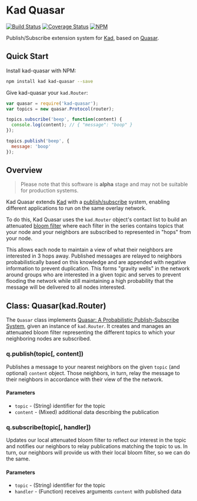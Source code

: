 Kad Quasar
==========

[![Build Status](https://img.shields.io/travis/kadtools/kad-quasar.svg?style=flat-square)](https://travis-ci.org/kadtools/kad-quasar)
[![Coverage Status](https://img.shields.io/coveralls/kadtools/kad-quasar.svg?style=flat-square)](https://coveralls.io/r/kadtools/kad-quasar)
[![NPM](https://img.shields.io/npm/v/kad-quasar.svg?style=flat-square)](https://www.npmjs.com/package/kad-quasar)

Publish/Subscribe extension system for [Kad](https://github.com/kadtools/kad),
based on  [Quasar](http://research.microsoft.com/en-us/um/people/saikat/pub/iptps08-quasar.pdf).

Quick Start
-----------

Install kad-quasar with NPM:

```bash
npm install kad kad-quasar --save
```

Give kad-quasar your `kad.Router`:

```js
var quasar = require('kad-quasar');
var topics = new quasar.Protocol(router);

topics.subscribe('beep', function(content) {
  console.log(content); // { "message": "boop" }
});

topics.publish('beep', {
  message: 'boop'
});
```

Overview
--------

> Please note that this software is **alpha** stage and may not be suitable for
> production systems.

Kad Quasar extends [Kad](https://github.com/kadtools/kad) with a [publish/subscribe](https://en.wikipedia.org/wiki/Publish%E2%80%93subscribe_pattern)
system, enabling different applications to run on the same overlay network.

To do this, Kad Quasar uses the `kad.Router` object's contact list to build an
attenuated [bloom filter](https://en.wikipedia.org/wiki/Bloom_filter) where each
filter in the series contains topics that your node and your neighbors are
subscribed to represented in "hops" from your node.

This allows each node to maintain a view of what their neighbors are interested
in 3 hops away. Published messages are relayed to neighbors probabilistically
based on this knowledge and are appended with negative information to prevent
duplication. This forms "gravity wells" in the network around groups who are
interested in a given topic and serves to prevent flooding the network while
still maintaining a high probability that the message will be delivered to all
nodes interested.

Class: Quasar(kad.Router)
-------------------------

The `Quasar` class implements [Quasar: A Probabilistic Publish-Subscribe System](http://research.microsoft.com/en-us/um/people/saikat/pub/iptps08-quasar.pdf),
given an instance of `kad.Router`. It creates and manages an attenuated bloom
filter representing the different topics to which your neighboring nodes are
subscribed.

### q.publish(topic[, content])

Publishes a message to your nearest neighbors on the given `topic` (and
optional) `content` object. Those neighbors, in turn, relay the message to
their neighbors in accordance with their view of the the network.

#### Parameters

* `topic` - (String) identifier for the topic
* `content` - (Mixed) additional data describing the publication

### q.subscribe(topic[, handler])

Updates our local attenuated bloom filter to reflect our interest in the topic
and notifies our neighbors to relay publications matching the topic to us. In
turn, our neighbors will provide us with their local bloom filter, so we can do
the same.

#### Parameters

* `topic` - (String) identifier for the topic
* `handler` - (Function) receives arguments `content` with published data

